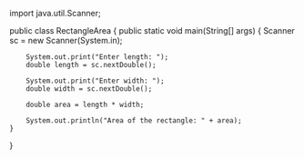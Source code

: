 import java.util.Scanner;

public class RectangleArea {
    public static void main(String[] args) {
        Scanner sc = new Scanner(System.in);

        System.out.print("Enter length: ");
        double length = sc.nextDouble();

        System.out.print("Enter width: ");
        double width = sc.nextDouble();

        double area = length * width;

        System.out.println("Area of the rectangle: " + area);
    }
}
